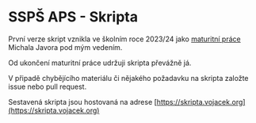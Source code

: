# SSPŠ APS - Skripta

První verze skript vznikla ve školním roce 2023/24 jako [maturitní práce](https://github.com/jaywor1/aps) Michala Javora pod mým vedením.

Od ukončení maturitní práce udržuji skripta převážně já.

V připadě chybějícího materiálu či nějakého požadavku na skripta založte issue nebo pull request.

Sestavená skripta jsou hostovaná na adrese [https://skripta.vojacek.org](https://skripta.vojacek.org)
